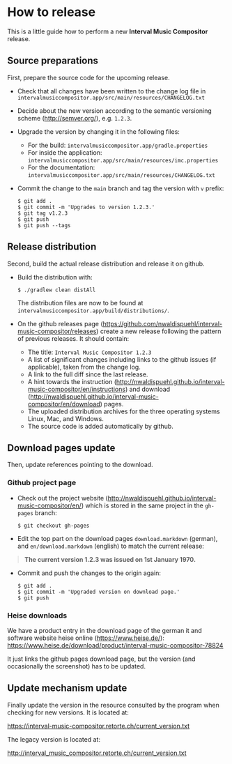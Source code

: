 # How to release

This is a little guide how to perform a new **Interval Music Compositor** release.

## Source preparations

First, prepare the source code for the upcoming release.

- Check that all changes have been written to the change log file in `intervalmusiccompositor.app/src/main/resources/CHANGELOG.txt`
- Decide about the new version according to the semantic versioning scheme (http://semver.org/), e.g. `1.2.3`.
- Upgrade the version by changing it in the following files:
  - For the build: `intervalmusiccompositor.app/gradle.properties`
  - For inside the application: `intervalmusiccompositor.app/src/main/resources/imc.properties`
  - For the documentation: `intervalmusiccompositor.app/src/main/resources/CHANGELOG.txt`
- Commit the change to the `main` branch and tag the version with `v` prefix:

      $ git add .
      $ git commit -m 'Upgrades to version 1.2.3.'
      $ git tag v1.2.3
      $ git push 
      $ git push --tags

## Release distribution

Second, build the actual release distribution and release it on github. 

- Build the distribution with:

      $ ./gradlew clean distAll

  The distribution files are now to be found at `intervalmusiccompositor.app/build/distributions/`.
- On the github releases page (https://github.com/nwaldispuehl/interval-music-compositor/releases) create a new release following the pattern of previous releases. It should contain:
  - The title: `Interval Music Compositor 1.2.3`
  - A list of significant changes including links to the github issues (if applicable), taken from the change log. 
  - A link to the full diff since the last release.
  - A hint towards the instruction (http://nwaldispuehl.github.io/interval-music-compositor/en/instructions) and download (http://nwaldispuehl.github.io/interval-music-compositor/en/download) pages.
  - The uploaded distribution archives for the three operating systems Linux, Mac, and Windows.
  - The source code is added automatically by github.

## Download pages update

Then, update references pointing to the download.

### Github project page

- Check out the project website (http://nwaldispuehl.github.io/interval-music-compositor/en/) which is stored in the same project in the `gh-pages` branch:

      $ git checkout gh-pages

- Edit the top part on the download pages `download.markdown` (german), and `en/download.markdown` (english) to match the current release:

> **The current version 1.2.3 was issued on 1st January 1970.**<br/>

- Commit and push the changes to the origin again:

      $ git add .
      $ git commit -m 'Upgraded version on download page.'
      $ git push
      
### Heise downloads

We have a product entry in the download page of the german it and software website heise online (https://www.heise.de/): https://www.heise.de/download/product/interval-music-compositor-78824

It just links the github pages download page, but the version (and occasionally the screenshot) has to be updated. 

## Update mechanism update

Finally update the version in the resource consulted by the program when checking for new versions. It is located at:

https://interval-music-compositor.retorte.ch/current_version.txt

The legacy version is located at:

http://interval_music_compositor.retorte.ch/current_version.txt
